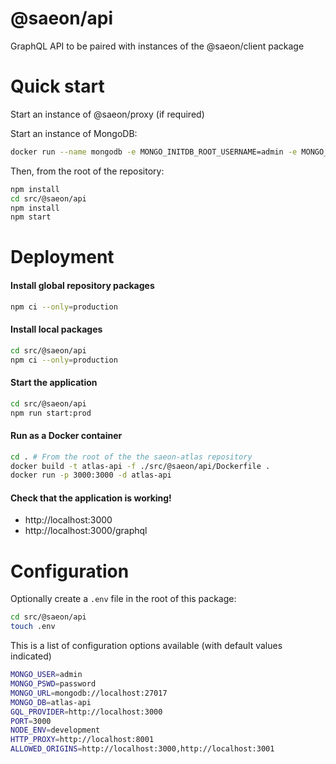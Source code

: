 # @saeon/api

GraphQL API to be paired with instances of the @saeon/client package

# Quick start

Start an instance of @saeon/proxy (if required)

Start an instance of MongoDB:

```sh
docker run --name mongodb -e MONGO_INITDB_ROOT_USERNAME=admin -e MONGO_INITDB_ROOT_PASSWORD=password -d -p 27017:27017 mongo:latest
```

Then, from the root of the repository:

```sh
npm install
cd src/@saeon/api
npm install
npm start
```

# Deployment

#### Install global repository packages

```sh
npm ci --only=production
```

#### Install local packages

```sh
cd src/@saeon/api
npm ci --only=production
```

#### Start the application

```sh
cd src/@saeon/api
npm run start:prod
```

#### Run as a Docker container

```sh
cd . # From the root of the the saeon-atlas repository
docker build -t atlas-api -f ./src/@saeon/api/Dockerfile .
docker run -p 3000:3000 -d atlas-api
```

#### Check that the application is working!

- http://localhost:3000
- http://localhost:3000/graphql

# Configuration

Optionally create a `.env` file in the root of this package:

```sh
cd src/@saeon/api
touch .env
```

This is a list of configuration options available (with default values indicated)

```sh
MONGO_USER=admin
MONGO_PSWD=password
MONGO_URL=mongodb://localhost:27017
MONGO_DB=atlas-api
GQL_PROVIDER=http://localhost:3000
PORT=3000
NODE_ENV=development
HTTP_PROXY=http://localhost:8001
ALLOWED_ORIGINS=http://localhost:3000,http://localhost:3001
```
